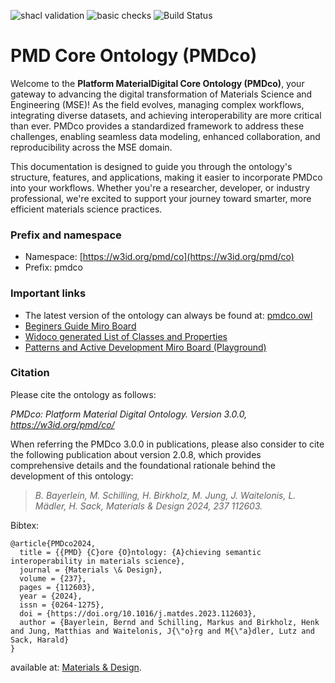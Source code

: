 ![shacl validation](https://github.com/materialdigital/core-ontology/actions/workflows/shacl.yaml/badge.svg)
![basic checks](https://github.com/materialdigital/core-ontology/actions/workflows/quality-checks.yaml/badge.svg)
![Build Status](https://github.com/materialdigital/core-ontology/actions/workflows/qc.yml/badge.svg)

# PMD Core Ontology (PMDco)

Welcome to the **Platform MaterialDigital Core Ontology (PMDco)**, your gateway to advancing the digital transformation of Materials Science and Engineering (MSE)! As the field evolves, managing complex workflows, integrating diverse datasets, and achieving interoperability are more critical than ever. PMDco provides a standardized framework to address these challenges, enabling seamless data modeling, enhanced collaboration, and reproducibility across the MSE domain.

This documentation is designed to guide you through the ontology's structure, features, and applications, making it easier to incorporate PMDco into your workflows. Whether you're a researcher, developer, or industry professional, we're excited to support your journey toward smarter, more efficient materials science practices.

### Prefix and namespace
- Namespace: [https://w3id.org/pmd/co](https://w3id.org/pmd/co)
- Prefix: pmdco


### Important links


- The latest version of the ontology can always be found at: [pmdco.owl](https://github.com/materialdigital/core-ontology/tree/main/pmdco.owl)
- [Beginers Guide Miro Board ](https://miro.com/app/board/uXjVLY9FwGU=/)
- [Widoco generated List of Classes and Properties](https://materialdigital.github.io/core-ontology/3.0.0/)
- [Patterns and Active Development Miro Board (Playground)](https://miro.com/app/board/uXjVNOTPrFo=/)


### Citation

Please cite the ontology as follows:

*PMDco: Platform Material Digital Ontology. Version 3.0.0, https://w3id.org/pmd/co/*


When referring the PMDco 3.0.0 in publications, please also consider to cite the following publication about version 2.0.8, which provides comprehensive details and the foundational rationale behind the development of this ontology: 

> *B. Bayerlein, M. Schilling, H. Birkholz, M. Jung, J. Waitelonis, L. Mädler, H. Sack, Materials & Design 2024, 237 112603.*

Bibtex:
```
@article{PMDco2024,
  title = {{PMD} {C}ore {O}ntology: {A}chieving semantic interoperability in materials science},
  journal = {Materials \& Design},
  volume = {237},
  pages = {112603},
  year = {2024},
  issn = {0264-1275},
  doi = {https://doi.org/10.1016/j.matdes.2023.112603},
  author = {Bayerlein, Bernd and Schilling, Markus and Birkholz, Henk and Jung, Matthias and Waitelonis, J{\"o}rg and M{\"a}dler, Lutz and Sack, Harald}
}
```
available at: [Materials & Design](https://doi.org/10.1016/j.matdes.2023.112603).
